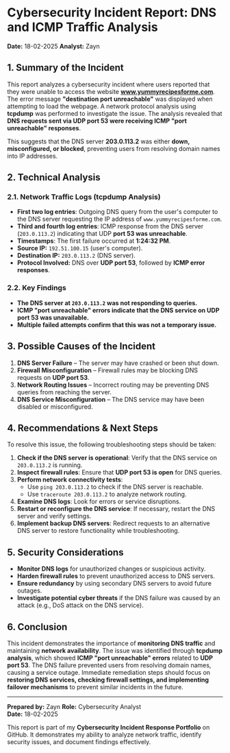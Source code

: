 # Cybersecurity Incident Report: DNS and ICMP Traffic Analysis

**Date:** 18-02-2025 
**Analyst:** Zayn

## 1. Summary of the Incident

This report analyzes a cybersecurity incident where users reported that they were unable to access the website **www.yummyrecipesforme.com**. The error message **"destination port unreachable"** was displayed when attempting to load the webpage. A network protocol analysis using **tcpdump** was performed to investigate the issue. The analysis revealed that **DNS requests sent via UDP port 53 were receiving ICMP "port unreachable" responses**.

This suggests that the DNS server **203.0.113.2** was either **down, misconfigured, or blocked**, preventing users from resolving domain names into IP addresses.

## 2. Technical Analysis

### 2.1. Network Traffic Logs (tcpdump Analysis)
- **First two log entries**: Outgoing DNS query from the user's computer to the DNS server requesting the IP address of `www.yummyrecipesforme.com`.
- **Third and fourth log entries**: ICMP response from the DNS server (`203.0.113.2`) indicating that UDP **port 53 was unreachable**.
- **Timestamps**: The first failure occurred at **1:24:32 PM**.
- **Source IP:** `192.51.100.15` (user's computer).
- **Destination IP:** `203.0.113.2` (DNS server).
- **Protocol Involved:** DNS over **UDP port 53**, followed by **ICMP error responses**.

### 2.2. Key Findings
- **The DNS server at `203.0.113.2` was not responding to queries.**
- **ICMP "port unreachable" errors indicate that the DNS service on UDP port 53 was unavailable.**
- **Multiple failed attempts confirm that this was not a temporary issue.**

## 3. Possible Causes of the Incident

1. **DNS Server Failure** – The server may have crashed or been shut down.
2. **Firewall Misconfiguration** – Firewall rules may be blocking DNS requests on **UDP port 53**.
3. **Network Routing Issues** – Incorrect routing may be preventing DNS queries from reaching the server.
4. **DNS Service Misconfiguration** – The DNS service may have been disabled or misconfigured.

## 4. Recommendations & Next Steps

To resolve this issue, the following troubleshooting steps should be taken:

1. **Check if the DNS server is operational**: Verify that the DNS service on `203.0.113.2` is running.
2. **Inspect firewall rules**: Ensure that **UDP port 53 is open** for DNS queries.
3. **Perform network connectivity tests**:
   - Use `ping 203.0.113.2` to check if the DNS server is reachable.
   - Use `traceroute 203.0.113.2` to analyze network routing.
4. **Examine DNS logs**: Look for errors or service disruptions.
5. **Restart or reconfigure the DNS service**: If necessary, restart the DNS server and verify settings.
6. **Implement backup DNS servers**: Redirect requests to an alternative DNS server to restore functionality while troubleshooting.

## 5. Security Considerations

- **Monitor DNS logs** for unauthorized changes or suspicious activity.
- **Harden firewall rules** to prevent unauthorized access to DNS servers.
- **Ensure redundancy** by using secondary DNS servers to avoid future outages.
- **Investigate potential cyber threats** if the DNS failure was caused by an attack (e.g., DoS attack on the DNS service).

## 6. Conclusion

This incident demonstrates the importance of **monitoring DNS traffic** and maintaining **network availability**. The issue was identified through **tcpdump analysis**, which showed **ICMP "port unreachable" errors** related to **UDP port 53**. The DNS failure prevented users from resolving domain names, causing a service outage. Immediate remediation steps should focus on **restoring DNS services, checking firewall settings, and implementing failover mechanisms** to prevent similar incidents in the future.

---

**Prepared by:** Zayn
**Role:** Cybersecurity Analyst  
**Date:** 18-02-2025

This report is part of my **Cybersecurity Incident Response Portfolio** on GitHub. It demonstrates my ability to analyze network traffic, identify security issues, and document findings effectively.